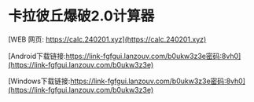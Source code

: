 # 卡拉彼丘爆破2.0计算器
[WEB 网页: https://calc.240201.xyz](https://calc.240201.xyz)

[Android下载链接:https://link-fgfgui.lanzouv.com/b0ukw3z3e密码:8vh0](https://link-fgfgui.lanzouv.com/b0ukw3z3e)

[Windows下载链接:https://link-fgfgui.lanzouv.com/b0ukw3z3e密码:8vh0](https://link-fgfgui.lanzouv.com/b0ukw3z3e)

